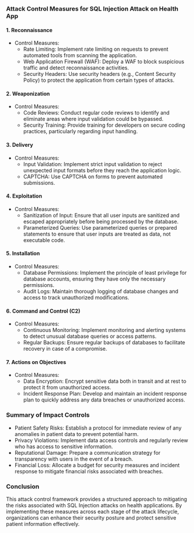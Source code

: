 ### Attack Control Measures for SQL Injection Attack on Health App

#### 1\. Reconnaissance

-   Control Measures:
    -   Rate Limiting: Implement rate limiting on requests to prevent automated tools from scanning the application.
    -   Web Application Firewall (WAF): Deploy a WAF to block suspicious traffic and detect reconnaissance activities.
    -   Security Headers: Use security headers (e.g., Content Security Policy) to protect the application from certain types of attacks.

#### 2\. Weaponization

-   Control Measures:
    -   Code Reviews: Conduct regular code reviews to identify and eliminate areas where input validation could be bypassed.
    -   Security Training: Provide training for developers on secure coding practices, particularly regarding input handling.

#### 3\. Delivery

-   Control Measures:
    -   Input Validation: Implement strict input validation to reject unexpected input formats before they reach the application logic.
    -   CAPTCHA: Use CAPTCHA on forms to prevent automated submissions.

#### 4\. Exploitation

-   Control Measures:
    -   Sanitization of Input: Ensure that all user inputs are sanitized and escaped appropriately before being processed by the database.
    -   Parameterized Queries: Use parameterized queries or prepared statements to ensure that user inputs are treated as data, not executable code.

#### 5\. Installation

-   Control Measures:
    -   Database Permissions: Implement the principle of least privilege for database accounts, ensuring they have only the necessary permissions.
    -   Audit Logs: Maintain thorough logging of database changes and access to track unauthorized modifications.

#### 6\. Command and Control (C2)

-   Control Measures:
    -   Continuous Monitoring: Implement monitoring and alerting systems to detect unusual database queries or access patterns.
    -   Regular Backups: Ensure regular backups of databases to facilitate recovery in case of a compromise.

#### 7\. Actions on Objectives

-   Control Measures:
    -   Data Encryption: Encrypt sensitive data both in transit and at rest to protect it from unauthorized access.
    -   Incident Response Plan: Develop and maintain an incident response plan to quickly address any data breaches or unauthorized access.

### Summary of Impact Controls

-   Patient Safety Risks: Establish a protocol for immediate review of any anomalies in patient data to prevent potential harm.
-   Privacy Violations: Implement data access controls and regularly review who has access to sensitive information.
-   Reputational Damage: Prepare a communication strategy for transparency with users in the event of a breach.
-   Financial Loss: Allocate a budget for security measures and incident response to mitigate financial risks associated with breaches.

### Conclusion

This attack control framework provides a structured approach to mitigating the risks associated with SQL Injection attacks on health applications. By implementing these measures across each stage of the attack lifecycle, organizations can enhance their security posture and protect sensitive patient information effectively.